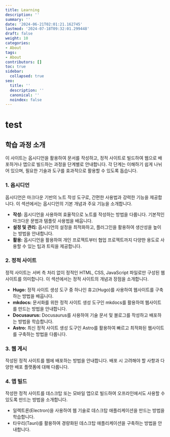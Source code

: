```yaml
---
title: Learning
description: ''
summary: ''
date: '2024-06-21T02:01:21.162745'
lastmod: '2024-07-18T09:32:01.299448'
draft: false
weight: 10
categories:
- About
tags:
- About
contributors: []
toc: true
sidebar:
  collapsed: true
seo:
  title: ''
  description: ''
  canonical: ''
  noindex: false
---
```

# test

## 학습 과정 소개

이 사이트는 옵시디언을 활용하여 문서를 작성하고, 정적 사이트로 빌드하여 웹으로 배포하거나 앱으로 빌드하는 과정을 단계별로 안내합니다. 각 단계는 이해하기 쉽게 나뉘어 있으며, 필요한 기술과 도구를 효과적으로 활용할 수 있도록 돕습니다.

### 1. 옵시디언

옵시디언은 마크다운 기반의 노트 작성 도구로, 간편한 사용법과 강력한 기능을 제공합니다. 이 섹션에서는 옵시디언의 기본 개념과 주요 기능을 소개합니다.

- **작성:** 옵시디언을 사용하여 효율적으로 노트를 작성하는 방법을 다룹니다. 기본적인 마크다운 문법과 템플릿 사용법을 배웁니다.
- **설정 및 관리:** 옵시디언의 설정을 최적화하고, 플러그인을 활용하여 생산성을 높이는 방법을 안내합니다.
- **활용:** 옵시디언을 활용하여 개인 프로젝트부터 협업 프로젝트까지 다양한 용도로 사용할 수 있는 팁과 트릭을 제공합니다.

### 2. 정적 사이트

정적 사이트는 서버 측 처리 없이 정적인 HTML, CSS, JavaScript 파일로만 구성된 웹사이트를 의미합니다. 이 섹션에서는 정적 사이트의 개념과 장점을 소개합니다.

- **Hugo:** 정적 사이트 생성 도구 중 하나인 휴고(Hugo)를 사용하여 웹사이트를 구축하는 방법을 배웁니다.
- **mkdocs:** 문서화를 위한 정적 사이트 생성 도구인 mkdocs를 활용하여 웹사이트를 만드는 방법을 안내합니다.
- **Docusaurus:** Docusaurus를 사용하여 기술 문서 및 블로그를 작성하고 배포하는 방법을 학습합니다.
- **Astro:** 최신 정적 사이트 생성 도구인 Astro를 활용하여 빠르고 최적화된 웹사이트를 구축하는 방법을 다룹니다.

### 3. 웹 게시

작성된 정적 사이트를 웹에 배포하는 방법을 안내합니다. 배포 시 고려해야 할 사항과 다양한 배포 플랫폼에 대해 다룹니다.

### 4. 앱 빌드

작성한 정적 사이트를 데스크탑 또는 모바일 앱으로 빌드하여 오프라인에서도 사용할 수 있도록 만드는 방법을 소개합니다.

- 일렉트론(Electron)을 사용하여 웹 기술로 데스크탑 애플리케이션을 만드는 방법을 학습합니다.
- 타우리(Tauri)를 활용하여 경량화된 데스크탑 애플리케이션을 구축하는 방법을 안내합니다.